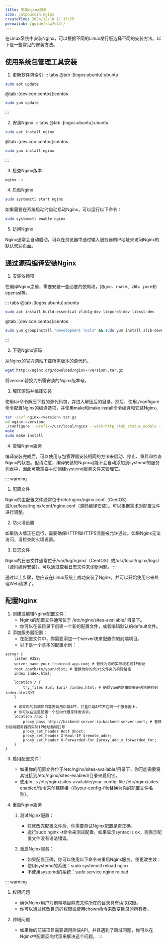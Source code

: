 ```yaml
---
title: 安装nginx服务
icon: catppuccin:nginx
createTime: 2024/12/10 11:13:25
permalink: /guide/z4w7e24f/
---
```


在Linux系统中安装Nginx，可以根据不同的Linux发行版选择不同的安装方法。以下是一些常见的安装方法。

## 使用系统包管理工具安装

1. 更新软件包索引
::: tabs
@tab :[logos:ubuntu]:ubuntu
```bash
sudo apt update 
```
@tab :[devicon:centos]:centos
```bash
sudo yum update
```
:::

2. 安装Nginx
::: tabs
@tab :[logos:ubuntu]:ubuntu
```bash
sudo apt install nginx
```
@tab :[devicon:centos]:centos
```bash
sudo yum install nginx
```
:::

3. 检查Nginx版本

```bash
nginx -v
```

4. 启动Nginx
```bash
sudo systemctl start nginx
```

如果需要在系统启动时自动启动Nginx，可以运行以下命令：
```bash
sudo systemctl enable nginx
```

5. 访问Nginx

Nginx通常会自动启动，可以在浏览器中通过输入服务器的IP地址来访问Nginx的默认欢迎页面。

## 通过源码编译安装Nginx

1. 安装依赖项

在编译Nginx之前，需要安装一些必要的依赖项，如gcc、make、zlib、pcre和openssl等。

::: tabs
@tab :[logos:ubuntu]:ubuntu
```bash
sudo apt install build-essential zlib1g-dev libpcre3-dev libssl-dev
```
@tab :[devicon:centos]:centos
```bash
sudo yum groupinstall "Development Tools" && sudo yum install zlib-devel pcre-devel openssl-devel
```
:::

2. 下载Nginx源码

从Nginx的官方网站下载所需版本的源代码。

```bash
wget http://nginx.org/download/nginx-<version>.tar.gz
```
将version替换为所需安装的Nginx版本号。

3. 解压源码并编译安装

使用tar命令解压下载的源代码包，并进入解压后的目录。然后，使用./configure命令配置Nginx的编译选项，并使用make和make install命令编译和安装Nginx。
```bash
tar -zxvf nginx-<version>.tar.gz
cd nginx-<version>
./configure --prefix=/usr/local/nginx --with-http_stub_status_module --with-http_ssl_module
make
sudo make install
```

4. 管理Nginx服务

编译安装完成后，可以使用与包管理器安装相同的方法来启动、停止、重启和检查Nginx的状态。但请注意，编译安装的Nginx可能不会自动添加到systemd的服务列表中，因此可能需要手动创建systemd服务文件来管理它。

::: warning
1. 配置文件

Nginx的主配置文件通常位于/etc/nginx/nginx.conf（CentOS）或/usr/local/nginx/conf/nginx.conf（源码编译安装）。可以根据需求对配置文件进行调整。

2. 防火墙设置

如果防火墙正在运行，需要确保HTTP和HTTPS流量被允许通过。如果Nginx无法访问，请检查防火墙设置。

3. 日志文件

Nginx的日志文件通常位于/var/log/nginx/（CentOS）或/usr/local/nginx/logs/（源码编译安装）。可以通过查看日志文件来诊断问题。
:::

通过以上步骤，您应该在Linux系统上成功安装了Nginx，并可以开始使用它来处理Web请求了。

## 配置Nginx
1. 创建或编辑Nginx配置文件：
    - Nginx的配置文件通常位于 /etc/nginx/sites-available/ 目录下。
    - 你可以在该目录下创建一个新的配置文件，或者编辑默认的default文件。
2. 添加服务器配置：
   - 在配置文件中，你需要添加一个server块来配置你的前端项目。
   - 以下是一个基本的配置示例：
```nginx
server {
    listen 9358;
    server_name your-frontend-app.com; # 替换为你的实际域名或IP地址
    root /path/to/your/dist; # 替换为你的dist文件夹的实际路径
    index index.html;

    location / {
        try_files $uri $uri/ /index.html; # 确保Vue的路由能够正确地映射到index.html文件
    }

    # 如果你的前端项目需要调用后端API，并且后端API不在同一个服务器上，
    # 你可以在这里配置一个反向代理来转发请求。
    location /api {
        proxy_pass http://backend-server-ip:backend-server-port; # 替换为后端服务器的实际IP地址和端口号
        proxy_set_header Host $host;
        proxy_set_header X-Real-IP $remote_addr;
        proxy_set_header X-Forwarded-For $proxy_add_x_forwarded_for;
    }
}
```

3. 启用配置文件：
    - 如果你的配置文件位于/etc/nginx/sites-available/目录下，你可能需要将其链接到/etc/nginx/sites-enabled/目录来启用它。
    - 使用ln -s /etc/nginx/sites-available/your-config-file /etc/nginx/sites-enabled/命令来创建链接（将your-config-file替换为你的配置文件名称）。

4. 重启Nginx服务
    1. 测试Nginx配置： 
       - 在修改完配置文件后，你需要测试Nginx配置是否正确。
       - 运行sudo nginx -t命令来测试配置。如果显示syntax is ok，则表示配置文件没有语法错误。
   
    2. 重启Nginx服务：
       - 如果配置正确，你可以使用以下命令来重启Nginx服务，使更改生效：
       - 使用systemd的系统：sudo systemctl reload nginx
       - 不使用systemd的系统：sudo service nginx reload

::: warning
1. 权限问题
    - 确保Nginx用户对前端项目静态文件所在的目录具有读取权限。
    - 你可以通过修改目录的权限或使用chown命令来改变目录的所有者。

2. 跨域问题
   - 如果你的前端项目需要调用后端API，并且遇到了跨域问题，你可以在Nginx中配置反向代理来解决这个问题。
:::
